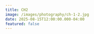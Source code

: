 ```yaml
---
title: CH2
image: /images/photography/ch-1-2.jpg
date: 2025-08-15T12:00:00.000-04:00
featured: false
---
```

